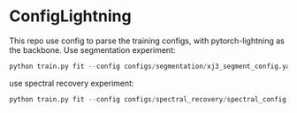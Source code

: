 # ConfigLightning
This repo use config to parse the training configs, with pytorch-lightning as the backbone.
Use segmentation experiment:
```python
python train.py fit --config configs/segmentation/xj3_segment_config.yaml
```
use spectral recovery experiment:
```python
python train.py fit --config configs/spectral_recovery/spectral_config.yaml
```
